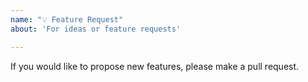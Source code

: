 ```yaml
---
name: "💡 Feature Request"
about: 'For ideas or feature requests'

---
```


If you would like to propose new features, please make a pull request.